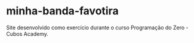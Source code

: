 # minha-banda-favotira
Site desenvolvido como exercício durante o curso Programação do Zero - Cubos Academy.
